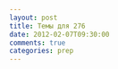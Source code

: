 ```yaml
---
layout: post
title: Темы для 276
date: 2012-02-07T09:30:00
comments: true
categories: prep
---
```


